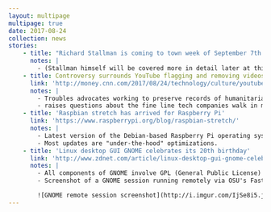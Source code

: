 ```yaml
---
layout: multipage
multipage: true
date: 2017-08-24
collection: news
stories:
    - title: "Richard Stallman is coming to town week of September 7th!"
      notes: |
        - (Stallman himself will be covered more in detail later at this meeting)
    - title: Controversy surrounds YouTube flagging and removing videos from war-ravaged Syria on their website.
      link: 'http://money.cnn.com/2017/08/24/technology/culture/youtube-syria-videos/index.html'
      notes: |
        - Troubles advocates working to preserve records of humanitarian crises
        - raises questions about the fine line tech companies walk in moderating violent and shocking content, since such content is vital in documenting human suffering and international law violations.
    - title: 'Raspbian stretch has arrived for Raspberry Pi'
      link: 'https://www.raspberrypi.org/blog/raspbian-stretch/'
      notes: |
        - Latest version of the Debian-based Raspberry Pi operating system.
        - Most updates are "under-the-hood" optimizations.
    - title: 'Linux desktop GUI GNOME celebrates its 20th birthday'
      link: 'http://www.zdnet.com/article/linux-desktop-gui-gnome-celebrates-its-20th-birthday/'
      notes: |
        - All components of GNOME involve GPL (General Public License) software.
        - Screenshot of a GNOME session running remotely via OSU's FastX 2 remote desktop connection

        ![GNOME remote session screenshot](http://i.imgur.com/IjSe8i5.jpg)
---
```

